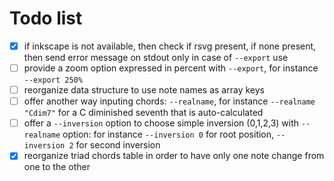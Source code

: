 # Todo list

- [x] if inkscape is not available, then check if rsvg present, if none present, then send error message on stdout only in case of `--export` use
- [ ] provide a zoom option expressed in percent with `--export`, for instance `--export 250%`
- [ ] reorganize data structure to use note names as array keys
- [ ] offer another way inputing chords: `--realname`, for instance `--realname "Cdim7"` for a C diminished seventh that is auto-calculated
- [ ] offer a `--inversion` option to choose simple inversion (0,1,2,3) with `--realname` option: for instance `--inversion 0` for root position, `--inversion 2` for second inversion
- [x] reorganize triad chords table in order to have only one note change from one to the other

